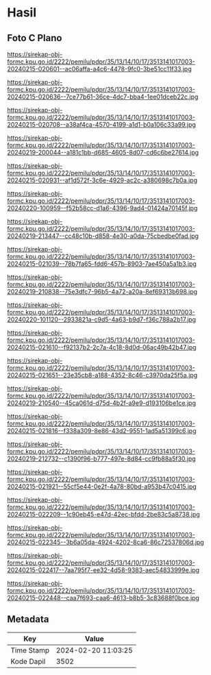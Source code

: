 # Hasil

## Foto C Plano

https://sirekap-obj-formc.kpu.go.id/2222/pemilu/pdpr/35/13/14/10/17/3513141017003-20240215-020601--ac06affa-a4c6-4478-9fc0-3be51cc11f33.jpg

https://sirekap-obj-formc.kpu.go.id/2222/pemilu/pdpr/35/13/14/10/17/3513141017003-20240215-020636--7ce77b61-36ce-4dc7-bba4-1ee01dceb22c.jpg

https://sirekap-obj-formc.kpu.go.id/2222/pemilu/pdpr/35/13/14/10/17/3513141017003-20240215-020708--a38af4ca-4570-4199-a1d1-b0a106c33a99.jpg

https://sirekap-obj-formc.kpu.go.id/2222/pemilu/pdpr/35/13/14/10/17/3513141017003-20240219-200044--a181c1bb-d685-4605-8d07-cd6c6be27614.jpg

https://sirekap-obj-formc.kpu.go.id/2222/pemilu/pdpr/35/13/14/10/17/3513141017003-20240215-020931--af1d572f-3c6e-4929-ac2c-a380698c7b0a.jpg

https://sirekap-obj-formc.kpu.go.id/2222/pemilu/pdpr/35/13/14/10/17/3513141017003-20240220-100959--f52b58cc-d1a6-4396-9ad4-01424a70145f.jpg

https://sirekap-obj-formc.kpu.go.id/2222/pemilu/pdpr/35/13/14/10/17/3513141017003-20240219-213447--cc48c10b-d858-4e30-a0da-75cbedbe0fad.jpg

https://sirekap-obj-formc.kpu.go.id/2222/pemilu/pdpr/35/13/14/10/17/3513141017003-20240215-021039--78b7fa65-fdd6-457b-8903-7ae450a5a1b3.jpg

https://sirekap-obj-formc.kpu.go.id/2222/pemilu/pdpr/35/13/14/10/17/3513141017003-20240219-210838--75e3dfc7-96b5-4a72-a20a-8ef69313b698.jpg

https://sirekap-obj-formc.kpu.go.id/2222/pemilu/pdpr/35/13/14/10/17/3513141017003-20240220-101120--2933821a-c9d5-4a63-b9d7-f36c788a2b17.jpg

https://sirekap-obj-formc.kpu.go.id/2222/pemilu/pdpr/35/13/14/10/17/3513141017003-20240215-021610--f92137b2-2c7a-4c18-8d0d-06ac49b42b47.jpg

https://sirekap-obj-formc.kpu.go.id/2222/pemilu/pdpr/35/13/14/10/17/3513141017003-20240215-021651--23e35cb8-a188-4352-8c46-c3970da25f5a.jpg

https://sirekap-obj-formc.kpu.go.id/2222/pemilu/pdpr/35/13/14/10/17/3513141017003-20240219-210540--45ca061d-d75d-4b2f-a9e9-d193106be1ce.jpg

https://sirekap-obj-formc.kpu.go.id/2222/pemilu/pdpr/35/13/14/10/17/3513141017003-20240215-021816--f338a309-8e86-43d2-9551-1ad5a51399c6.jpg

https://sirekap-obj-formc.kpu.go.id/2222/pemilu/pdpr/35/13/14/10/17/3513141017003-20240219-212732--c1390f96-b777-497e-8d84-cc9fb88a5f30.jpg

https://sirekap-obj-formc.kpu.go.id/2222/pemilu/pdpr/35/13/14/10/17/3513141017003-20240215-021921--55cf5e44-0e2f-4a78-80bd-a953b47c0415.jpg

https://sirekap-obj-formc.kpu.go.id/2222/pemilu/pdpr/35/13/14/10/17/3513141017003-20240215-022209--1c90eb45-e47d-42ec-bfdd-2be83c5a8738.jpg

https://sirekap-obj-formc.kpu.go.id/2222/pemilu/pdpr/35/13/14/10/17/3513141017003-20240215-022345--3b6a05da-4924-4202-8ca6-86c72537806d.jpg

https://sirekap-obj-formc.kpu.go.id/2222/pemilu/pdpr/35/13/14/10/17/3513141017003-20240215-022417--7aa795f7-ee32-4d58-9383-aec54833999e.jpg

https://sirekap-obj-formc.kpu.go.id/2222/pemilu/pdpr/35/13/14/10/17/3513141017003-20240215-022448--caa7f693-caa6-4613-b8b5-3c83688f0bce.jpg


## Metadata

| Key        | Value               |
| ---------- | ------------------- |
| Time Stamp | 2024-02-20 11:03:25 |
| Kode Dapil | 3502                |



